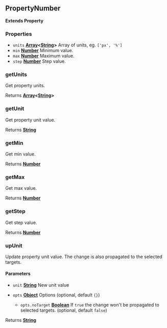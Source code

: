 <!-- Generated by documentation.js. Update this documentation by updating the source code. -->

## PropertyNumber

**Extends Property**

### Properties

*   `units` **[Array][1]<[String][2]>** Array of units, eg. `['px', '%']`
*   `min` **[Number][3]** Minimum value.
*   `max` **[Number][3]** Maximum value.
*   `step` **[Number][3]** Step value.

### getUnits

Get property units.

Returns **[Array][1]<[String][2]>**&#x20;

### getUnit

Get property unit value.

Returns **[String][2]**&#x20;

### getMin

Get min value.

Returns **[Number][3]**&#x20;

### getMax

Get max value.

Returns **[Number][3]**&#x20;

### getStep

Get step value.

Returns **[Number][3]**&#x20;

### upUnit

Update property unit value.
The change is also propagated to the selected targets.

#### Parameters

*   `unit` **[String][2]** New unit value
*   `opts` **[Object][4]** Options (optional, default `{}`)

    *   `opts.noTarget` **[Boolean][5]** If `true` the change won't be propagated to selected targets. (optional, default `false`)

Returns **[String][2]**&#x20;

[1]: https://developer.mozilla.org/docs/Web/JavaScript/Reference/Global_Objects/Array

[2]: https://developer.mozilla.org/docs/Web/JavaScript/Reference/Global_Objects/String

[3]: https://developer.mozilla.org/docs/Web/JavaScript/Reference/Global_Objects/Number

[4]: https://developer.mozilla.org/docs/Web/JavaScript/Reference/Global_Objects/Object

[5]: https://developer.mozilla.org/docs/Web/JavaScript/Reference/Global_Objects/Boolean
